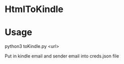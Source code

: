 # HtmlToKindle
# Usage
python3 toKindle.py \<url\>

Put in kindle email and sender email into creds.json file
